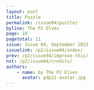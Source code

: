 ```yaml
---
layout: post
title: Puzzle
permalink: /issue04/puzzle/
byline: The P2 Elves
page: 10
pagetotal: 11
issue: Issue 04, September 2013
issuelink: /p2/issue04/index/
prev: /p2/issue04/improve-this/
nxt: /p2/issue04/credits/
authors:
    - name: by The P2 Elves
      avatar: pdp11-avatar.jpg
---
```

